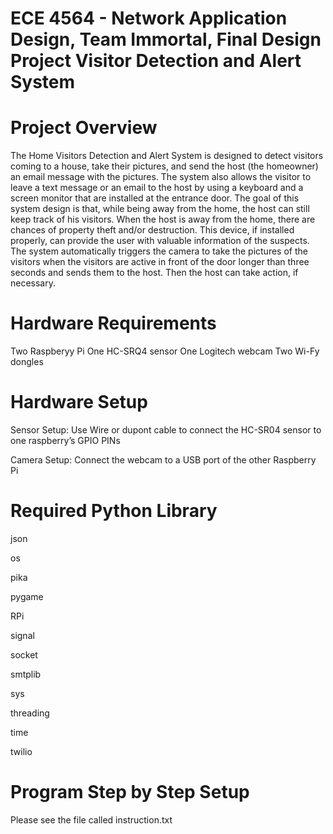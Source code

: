 ECE 4564 - Network Application Design,
Team Immortal, Final Design Project
Visitor Detection and Alert System
===============================

Project Overview
========================
The Home Visitors Detection and Alert System is designed to detect visitors coming to a house, take their pictures, and send the host (the homeowner) an email message with the pictures. The system also allows the visitor to leave a text message or an email to the host by using a keyboard and a screen monitor that are installed at the entrance door. The goal of this system design is that, while being away from the home, the host can still keep track of his visitors.  When the host is away from the home, there are chances of property theft and/or destruction. This device, if installed properly, can provide the user with valuable information of the suspects. The system automatically triggers the camera to take the pictures of the visitors when the visitors are active in front of the door longer than three seconds and sends them to the host. Then the host can take action, if necessary.

Hardware Requirements
========================
Two Raspberyy Pi
One HC-SRQ4 sensor
One Logitech webcam
Two Wi-Fy dongles

Hardware Setup
========================
Sensor Setup:
Use Wire or dupont cable to connect the HC-SR04 sensor to one raspberry’s GPIO PINs

Camera Setup:
Connect the webcam to a USB port of the other Raspberry Pi

Required Python Library
========================
<p>json</p>
<p>os</p>
<p>pika</p>
<p>pygame</p>
<p>RPi</p>
<p>signal</p>
<p>socket</p>
<p>smtplib</p>
<p>sys</p>
<p>threading</p>
<p>time</p>
<p>twilio</p>

Program Step by Step Setup
========================
Please see the file called instruction.txt 





